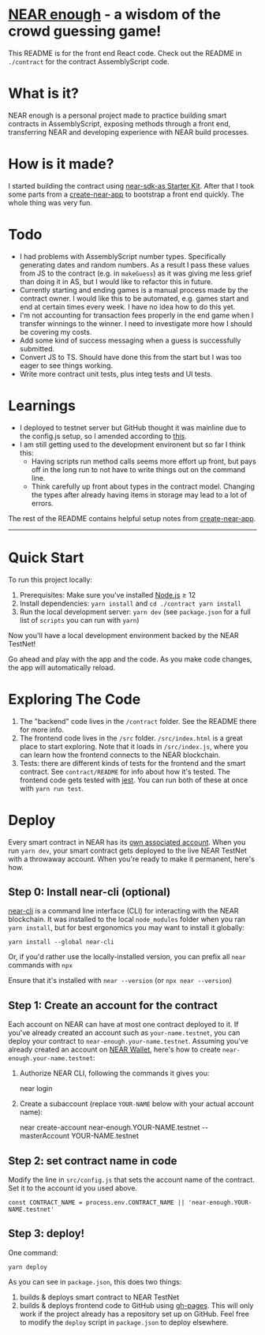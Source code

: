 # [NEAR enough](https://ameliejyc.github.io/near-enough) - a wisdom of the crowd guessing game!

This README is for the front end React code. Check out the README in `./contract` for the contract AssemblyScript code.

# What is it?

NEAR enough is a personal project made to practice building smart contracts in AssemblyScript, exposing methods through a front end, transferring NEAR and developing experience with NEAR build processes.

# How is it made?

I started building the contract using [near-sdk-as Starter Kit](https://github.com/Learn-NEAR/starter--near-sdk-as). After that I took some parts from a [create-near-app] to bootstrap a front end quickly. The whole thing was very fun.

# Todo

- I had problems with AssemblyScript number types. Specifically generating dates and random numbers. As a result I pass these values from JS to the contract (e.g. in `makeGuess`) as it was giving me less grief than doing it in AS, but I would like to refactor this in future.
- Currently starting and ending games is a manual process made by the contract owner. I would like this to be automated, e.g. games start and end at certain times every week. I have no idea how to do this yet.
- I'm not accounting for transaction fees properly in the end game when I transfer winnings to the winner. I need to investigate more how I should be covering my costs.
- Add some kind of success messaging when a guess is successfully submitted.
- Convert JS to TS. Should have done this from the start but I was too eager to see things working.
- Write more contract unit tests, plus integ tests and UI tests.

# Learnings

- I deployed to testnet server but GitHub thought it was mainline due to the config.js setup, so I amended according to [this](https://stackoverflow.com/questions/69952774/reactjs-not-call-method-from-smart-contract-near-on-product-testnet-does-not).
- I am still getting used to the development environent but so far I think this:
  - Having scripts run method calls seems more effort up front, but pays off in the long run to not have to write things out on the command line.
  - Think carefully up front about types in the contract model. Changing the types after already having items in storage may lead to a lot of errors.

The rest of the README contains helpful setup notes from [create-near-app].

---

# Quick Start

To run this project locally:

1. Prerequisites: Make sure you've installed [Node.js] ≥ 12
2. Install dependencies: `yarn install` and `cd ./contract yarn install`
3. Run the local development server: `yarn dev` (see `package.json` for a
   full list of `scripts` you can run with `yarn`)

Now you'll have a local development environment backed by the NEAR TestNet!

Go ahead and play with the app and the code. As you make code changes, the app will automatically reload.

# Exploring The Code

1. The "backend" code lives in the `/contract` folder. See the README there for
   more info.
2. The frontend code lives in the `/src` folder. `/src/index.html` is a great
   place to start exploring. Note that it loads in `/src/index.js`, where you
   can learn how the frontend connects to the NEAR blockchain.
3. Tests: there are different kinds of tests for the frontend and the smart
   contract. See `contract/README` for info about how it's tested. The frontend
   code gets tested with [jest]. You can run both of these at once with `yarn run test`.

# Deploy

Every smart contract in NEAR has its [own associated account][near accounts]. When you run `yarn dev`, your smart contract gets deployed to the live NEAR TestNet with a throwaway account. When you're ready to make it permanent, here's how.

## Step 0: Install near-cli (optional)

[near-cli] is a command line interface (CLI) for interacting with the NEAR blockchain. It was installed to the local `node_modules` folder when you ran `yarn install`, but for best ergonomics you may want to install it globally:

    yarn install --global near-cli

Or, if you'd rather use the locally-installed version, you can prefix all `near` commands with `npx`

Ensure that it's installed with `near --version` (or `npx near --version`)

## Step 1: Create an account for the contract

Each account on NEAR can have at most one contract deployed to it. If you've already created an account such as `your-name.testnet`, you can deploy your contract to `near-enough.your-name.testnet`. Assuming you've already created an account on [NEAR Wallet], here's how to create `near-enough.your-name.testnet`:

1. Authorize NEAR CLI, following the commands it gives you:

   near login

2. Create a subaccount (replace `YOUR-NAME` below with your actual account name):

   near create-account near-enough.YOUR-NAME.testnet --masterAccount YOUR-NAME.testnet

## Step 2: set contract name in code

Modify the line in `src/config.js` that sets the account name of the contract. Set it to the account id you used above.

    const CONTRACT_NAME = process.env.CONTRACT_NAME || 'near-enough.YOUR-NAME.testnet'

## Step 3: deploy!

One command:

    yarn deploy

As you can see in `package.json`, this does two things:

1. builds & deploys smart contract to NEAR TestNet
2. builds & deploys frontend code to GitHub using [gh-pages]. This will only work if the project already has a repository set up on GitHub. Feel free to modify the `deploy` script in `package.json` to deploy elsewhere.

[react]: https://reactjs.org/
[create-near-app]: https://github.com/near/create-near-app
[node.js]: https://nodejs.org/en/download/package-manager/
[jest]: https://jestjs.io/
[near accounts]: https://docs.near.org/docs/concepts/account
[near wallet]: https://wallet.testnet.near.org/
[near-cli]: https://github.com/near/near-cli
[gh-pages]: https://github.com/tschaub/gh-pages
